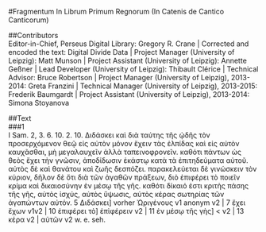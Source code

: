 #Fragmentum In Librum Primum Regnorum (In Catenis de Cantico                     Canticorum)  

##Contributors  
Editor-in-Chief, Perseus Digital Library: Gregory R. Crane | Corrected and encoded the text: Digital Divide Data | Project Manager (University of Leipzig): Matt Munson | Project Assistant (University of Leipzig): Annette Geßner | Lead Developer (University of Leipzig): Thibault Clérice | Technical Advisor: Bruce Robertson | Project Manager (University of Leipzig), 2013-2014: Greta Franzini | Technical Manager (University of Leipzig), 2013-2015: Frederik Baumgardt | Project Assistant (University of Leipzig), 2013-2014: Simona Stoyanova  

##Text  
###1  
I Sam. 2, 3. 6. 10. 2. 10. Διδάσκει καὶ διὰ ταύτης τῆς ᾠδῆς τὸν προσερχόμενον θεῷ εἰς αὐτὸν μόνον ἔχειν τὰς ἐλπίδας καὶ εἰς αὐτὸν καυχᾶσθαι, μὴ μεγαλαυχεῖν ἀλλὰ ταπεινοφρονεῖν. καθότι πάντων ὡς θεὸς ἔχει τὴν γνῶσιν, ἀποδίδωσιν ἑκάστῳ κατὰ τὰ ἐπιτηδεύματα αὐτοῦ. αὐτὸς δὲ καὶ θανάτου καὶ ζωῆς δεσπόζει. παρακελεύεται δὲ γινώσκειν τὸν κύριον, δῆλον δὲ ὄτι διὰ τῶν ἀγαθῶν πράξεων, διὸ ἐπιφέρει τὸ ποιεῖν κρίμα καὶ δικαιοσύνην ἐν μέσῳ τῆς γῆς. καθότι δίκαιό ἐστι κριτὴς πάσης τῆς γῆς, αὐτὸς ἰσχύς, αὐτὸς ὔψωσις, αὐτὸς κέρας σωτηρίας τῶν ἀγαπώντων αὐτόν. 5 Διδάσκει] vorher Ὠριγένους v1 anonym v2 | 7 ἔχει ἔχων v1v2 | 10 ἐπιφέρει τὸ] ἐπὶφέρειν v2 | 11 ἐν μέσῳ τῆς γὴς] &lt; v2 | 13 κέρα v2 | αὐτῶν v2 w. e. seh.  

